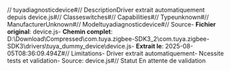 // tuyadiagnosticdevice#// DescriptionDriver extrait automatiquement depuis device.js#// Classeswitches#// Capabilities#// Typeunknown#// ManufacturerUnknown#// Modeltuyadiagnosticdevice#// Source- **Fichier original**: device.js- **Chemin complet**: D:\Download\Compressed\com.tuya.zigbee-SDK3_2\com.tuya.zigbee-SDK3\drivers\tuya_dummy_device\device.js- **Extrait le**: 2025-08-05T08:36:09.494Z#// Limitations- Driver extrait automatiquement- Ncessite tests et validation- Source: device.js#// Statut En attente de validation